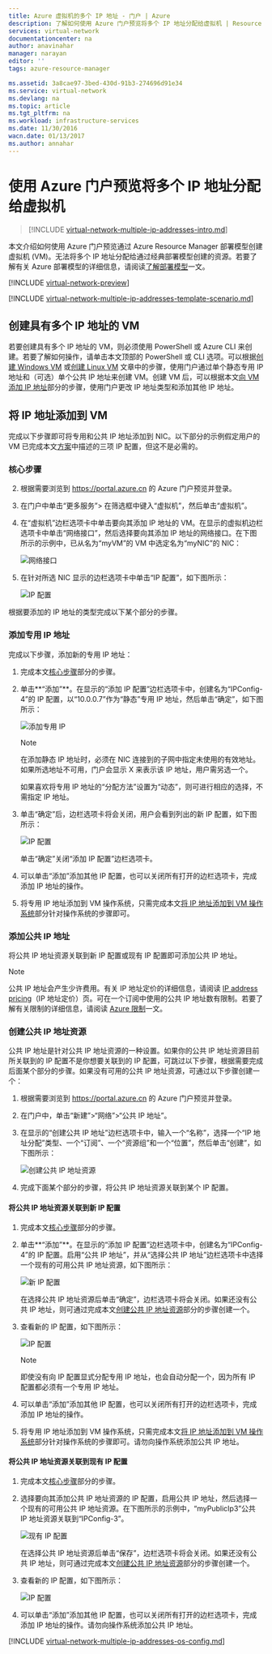 ```yaml
---
title: Azure 虚拟机的多个 IP 地址 - 门户 | Azure
description: 了解如何使用 Azure 门户预览将多个 IP 地址分配给虚拟机 | Resource Manager。
services: virtual-network
documentationcenter: na
author: anavinahar
manager: narayan
editor: ''
tags: azure-resource-manager

ms.assetid: 3a8cae97-3bed-430d-91b3-274696d91e34
ms.service: virtual-network
ms.devlang: na
ms.topic: article
ms.tgt_pltfrm: na
ms.workload: infrastructure-services
ms.date: 11/30/2016
wacn.date: 01/13/2017
ms.author: annahar
---
```


# 使用 Azure 门户预览将多个 IP 地址分配给虚拟机

>[!INCLUDE [virtual-network-multiple-ip-addresses-intro.md](../../includes/virtual-network-multiple-ip-addresses-intro.md)]
>
本文介绍如何使用 Azure 门户预览通过 Azure Resource Manager 部署模型创建虚拟机 (VM)。无法将多个 IP 地址分配给通过经典部署模型创建的资源。若要了解有关 Azure 部署模型的详细信息，请阅读[了解部署模型](../azure-resource-manager/resource-manager-deployment-model.md)一文。

[!INCLUDE [virtual-network-preview](../../includes/virtual-network-preview.md)]

[!INCLUDE [virtual-network-multiple-ip-addresses-template-scenario.md](../../includes/virtual-network-multiple-ip-addresses-scenario.md)]

## <a name = "create"></a>创建具有多个 IP 地址的 VM

若要创建具有多个 IP 地址的 VM，则必须使用 PowerShell 或 Azure CLI 来创建。若要了解如何操作，请单击本文顶部的 PowerShell 或 CLI 选项。可以根据[创建 Windows VM](../virtual-machines/virtual-machines-windows-hero-tutorial.md) 或[创建 Linux VM](../virtual-machines/virtual-machines-linux-quick-create-portal.md) 文章中的步骤，使用门户通过单个静态专用 IP 地址和（可选）单个公共 IP 地址来创建 VM。创建 VM 后，可以根据本文[向 VM 添加 IP 地址](#add)部分的步骤，使用门户更改 IP 地址类型和添加其他 IP 地址。

## <a name="add"></a>将 IP 地址添加到 VM

完成以下步骤即可将专用和公共 IP 地址添加到 NIC。以下部分的示例假定用户的 VM 已完成本文[方案](#Scenario)中描述的三项 IP 配置，但这不是必需的。

### <a name="coreadd"></a>核心步骤

2. 根据需要浏览到 https://portal.azure.cn 的 Azure 门户预览并登录。
3. 在门户中单击“更多服务”> 在筛选框中键入“虚拟机”，然后单击“虚拟机”。
4. 在“虚拟机”边栏选项卡中单击要向其添加 IP 地址的 VM。在显示的虚拟机边栏选项卡中单击“网络接口”，然后选择要向其添加 IP 地址的网络接口。在下图所示的示例中，已从名为“myVM”的 VM 中选定名为“myNIC”的 NIC：

    ![网络接口](./media/virtual-network-multiple-ip-addresses-portal/figure1.png)  

5. 在针对所选 NIC 显示的边栏选项卡中单击“IP 配置”，如下图所示：

    ![IP 配置](./media/virtual-network-multiple-ip-addresses-portal/figure2.png)  

根据要添加的 IP 地址的类型完成以下某个部分的步骤。

### **添加专用 IP 地址**

完成以下步骤，添加新的专用 IP 地址：

1. 完成本文[核心步骤](#coreadd)部分的步骤。
2. 单击**“添加”**。在显示的“添加 IP 配置”边栏选项卡中，创建名为“IPConfig-4”的 IP 配置，以“10.0.0.7”作为“静态”专用 IP 地址，然后单击“确定”，如下图所示：

    ![添加专用 IP](./media/virtual-network-multiple-ip-addresses-portal/figure3.png)  

    > [!NOTE]
    在添加静态 IP 地址时，必须在 NIC 连接到的子网中指定未使用的有效地址。如果所选地址不可用，门户会显示 X 来表示该 IP 地址，用户需另选一个。

    如果喜欢将专用 IP 地址的“分配方法”设置为“动态”，则可进行相应的选择，不需指定 IP 地址。
3. 单击“确定”后，边栏选项卡将会关闭，用户会看到列出的新 IP 配置，如下图所示：

    ![IP 配置](./media/virtual-network-multiple-ip-addresses-portal/figure4.png)  

    单击“确定”关闭“添加 IP 配置”边栏选项卡。
4. 可以单击“添加”添加其他 IP 配置，也可以关闭所有打开的边栏选项卡，完成添加 IP 地址的操作。
5. 将专用 IP 地址添加到 VM 操作系统，只需完成本文[将 IP 地址添加到 VM 操作系统](#os-config)部分针对操作系统的步骤即可。

### 添加公共 IP 地址

将公共 IP 地址资源关联到新 IP 配置或现有 IP 配置即可添加公共 IP 地址。

> [!NOTE]
公共 IP 地址会产生少许费用。有关 IP 地址定价的详细信息，请阅读 [IP address pricing](https://www.azure.cn/pricing/details/reserved-ip-addresses/)（IP 地址定价）页。可在一个订阅中使用的公共 IP 地址数有限制。若要了解有关限制的详细信息，请阅读 [Azure 限制](../azure-subscription-service-limits.md#networking-limits)一文。
> 

### <a name="create-public-ip"></a>创建公共 IP 地址资源

公共 IP 地址是针对公共 IP 地址资源的一种设置。如果你的公共 IP 地址资源目前所关联到的 IP 配置不是你想要关联到的 IP 配置，可跳过以下步骤，根据需要完成后面某个部分的步骤。如果没有可用的公共 IP 地址资源，可通过以下步骤创建一个：

1. 根据需要浏览到 https://portal.azure.cn 的 Azure 门户预览并登录。
3. 在门户中，单击“新建”>“网络”>“公共 IP 地址”。
4. 在显示的“创建公共 IP 地址”边栏选项卡中，输入一个“名称”，选择一个“IP 地址分配”类型、一个“订阅”、一个“资源组”和一个“位置”，然后单击“创建”，如下图所示：

    ![创建公共 IP 地址资源](./media/virtual-network-multiple-ip-addresses-portal/figure5.png)  

5. 完成下面某个部分的步骤，将公共 IP 地址资源关联到某个 IP 配置。

#### 将公共 IP 地址资源关联到新 IP 配置

1. 完成本文[核心步骤](#coreadd)部分的步骤。
2. 单击**“添加”**。在显示的“添加 IP 配置”边栏选项卡中，创建名为“IPConfig-4”的 IP 配置。启用“公共 IP 地址”，并从“选择公共 IP 地址”边栏选项卡中选择一个现有的可用公共 IP 地址资源，如下图所示：

    ![新 IP 配置](./media/virtual-network-multiple-ip-addresses-portal/figure6.png)  

    在选择公共 IP 地址资源后单击“确定”，边栏选项卡将会关闭。如果还没有公共 IP 地址，则可通过完成本文[创建公共 IP 地址资源](#create-public-ip)部分的步骤创建一个。

3. 查看新的 IP 配置，如下图所示：

    ![IP 配置](./media/virtual-network-multiple-ip-addresses-portal/figure7.png)  

    > [!NOTE]
    即使没有向 IP 配置显式分配专用 IP 地址，也会自动分配一个，因为所有 IP 配置都必须有一个专用 IP 地址。
   >

4. 可以单击“添加”添加其他 IP 配置，也可以关闭所有打开的边栏选项卡，完成添加 IP 地址的操作。
5. 将专用 IP 地址添加到 VM 操作系统，只需完成本文[将 IP 地址添加到 VM 操作系统](#os-config)部分针对操作系统的步骤即可。请勿向操作系统添加公共 IP 地址。

#### 将公共 IP 地址资源关联到现有 IP 配置

1. 完成本文[核心步骤](#coreadd)部分的步骤。
2. 选择要向其添加公共 IP 地址资源的 IP 配置，启用公共 IP 地址，然后选择一个现有的可用公共 IP 地址资源。在下图所示的示例中，“myPublicIp3”公共 IP 地址资源关联到“IPConfig-3”。

    ![现有 IP 配置](./media/virtual-network-multiple-ip-addresses-portal/figure8.png)  

    在选择公共 IP 地址资源后单击“保存”，边栏选项卡将会关闭。如果还没有公共 IP 地址，则可通过完成本文[创建公共 IP 地址资源](#create-public-ip)部分的步骤创建一个。

3. 查看新的 IP 配置，如下图所示：

    ![IP 配置](./media/virtual-network-multiple-ip-addresses-portal/figure9.png)  

4. 可以单击“添加”添加其他 IP 配置，也可以关闭所有打开的边栏选项卡，完成添加 IP 地址的操作。请勿向操作系统添加公共 IP 地址。

[!INCLUDE [virtual-network-multiple-ip-addresses-os-config.md](../../includes/virtual-network-multiple-ip-addresses-os-config.md)]

<!---HONumber=Mooncake_0109_2017-->
<!--Update_Description: Move multiple ip intro, scenario, and OS Config into include files, add details to "add ip addresses to VM"-->